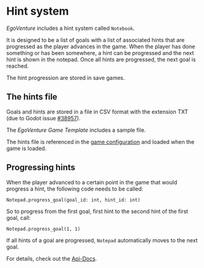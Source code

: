 # Hint system

*EgoVenture* includes a hint system called `Notebook`.

It is designed to be a list of goals with a list of associated hints that are progressed as the player advances in the game. When the player has done something or has been somewhere, a hint can be progressed and the next hint is shown in the notepad. Once all hints are progressed, the next goal is reached.

The hint progression are stored in save games.

## The hints file

Goals and hints are stored in a file in CSV format with the extension TXT (due to Godot issue [#38957](https://github.com/godotengine/godot/issues/38957)).

The *EgoVenture Game Template* includes a sample file.

The hints file is referenced in the [game configuration](configuration.md) and loaded when the game is loaded.

## Progressing hints

When the player advanced to a certain point in the game that would progress a hint, the following code needs to be called:

```gdscript
Notepad.progress_goal(goal_id: int, hint_id: int)
```

So to progress from the first goal, first hint to the second hint of the first goal, call:

```gdscript
Notepad.progress_goal(1, 1)
```

If all hints of a goal are progressed, `Notepad` automatically moves to the next goal.

For details, check out the [Api-Docs](api/notepad.gd.md).
